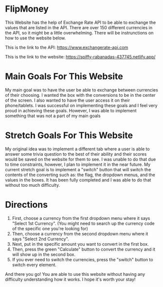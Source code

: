 # FlipMoney

This Website has the help of Exchange Rate API to be able to exchange the values that are listed in the API. There are over 150 different currencies in the API, so it might be a little overwhelming. There will be instrunctions on how to use the website below.

This is the link to the API:
https://www.exchangerate-api.com

This is the link to the website:
https://spiffy-rabanadas-437745.netlify.app/

# Main Goals For This Website

My main goal was to have the user be able to exchange between currencies of their choosing. I wanted the box with the conversions to be in the center of the screen. I also wanted to have the user access it on their phone/tablets. I was successful on implementing these goals and I feel very proud in achieving these goals. However, I was able to implement something that was not a part of my main goals

# Stretch Goals For This Website
My original idea was to implement a different tab where a user is able to answer some trivia question to the best of their ability and their scores would be saved on the website for them to see. I was unable to do that due to time constraints, however, I plan to implement it in the near future. My current stretch goal is to implement a "switch" button that will switch the contents of the converting such as: the flag, the dropdown menus, and the values in the boxes. It has been fully completed and I was able to do that without too much difficulty.


# Directions

1. First, choose a currency from the first dropdown menu where it says "Select 1st Currency". (You might need to search up the currency code of the specific one you're looking for)
2. Then, choose a currency from the second dropdown menu where it says "Select 2nd Currency".
3. Next, put in the specific amount you want to convert in the first box.
4. Then, press the green "Calculate" button to convert the currency and it will show up in the second box.
5. If you ever need to switch the currencies, press the "switch" button to switch every element.

And there you go! You are able to use this website without having any difficulty understanding how it works. I hope it's worth your stay!
